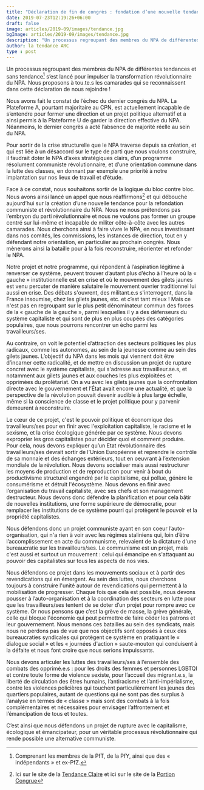 ```yaml
---
title: "Déclaration de fin de congrès : fondation d’une nouvelle tendance du NPA"
date: 2019-07-23T12:19:26+06:00
draft: false
image: articles/2019-09/images/tendance.jpg
bgImage: articles/2019-09/images/tendance.jpg
description: "Un processus regroupant des membres du NPA de différentes tendances et sans tendance s’est lancé pour impulser la transformation révolutionnaire du NPA. Nous proposons à tou.te.s les camarades qui se reconnaissent dans cette déclaration de nous rejoindre !"
author: la tendance ARC
type : post
---
```


Un processus regroupant des membres du NPA de différentes tendances et sans tendance[^1] s’est lancé pour impulser la transformation révolutionnaire du NPA. Nous proposons à tou.te.s les camarades qui se reconnaissent dans cette déclaration de nous rejoindre !

Nous avons fait le constat de l’échec du dernier congrès du NPA. La Plateforme A, pourtant majoritaire au CPN, est actuellement incapable de s’entendre pour former une direction et un projet politique alternatif et a ainsi permis à la Plateforme U de garder la direction effective du NPA. Néanmoins, le dernier congrès a acté l’absence de majorité réelle au sein du NPA.

Pour sortir de la crise structurelle que le NPA traverse depuis sa création, et qui est liée à un désaccord sur le type de parti que nous voulons construire, il faudrait doter le NPA d’axes stratégiques clairs, d’un programme résolument communiste révolutionnaire, et d’une orientation commune dans la lutte des classes, en donnant par exemple une priorité à notre implantation sur nos lieux de travail et d’étude.

Face à ce constat, nous souhaitons sortir de la logique du bloc contre bloc. Nous avons ainsi lancé un appel que nous réaffirmons[^2] et qui débouche aujourd’hui sur la création d’une nouvelle tendance pour la refondation communiste et révolutionnaire du NPA. Nous ne nous prétendons pas l’embryon du parti révolutionnaire et nous ne voulons pas former un groupe centré sur lui-même et incapable de militer côte-à-côte avec les autres camarades. Nous cherchons ainsi à faire vivre le NPA, en nous investissant dans nos comités, les commissions, les instances de direction, tout en y défendant notre orientation, en particulier au prochain congrès. Nous mènerons ainsi la bataille pour à la fois reconstruire, réorienter et refonder le NPA.

Notre projet et notre programme, qui répondent à l’aspiration légitime à renverser ce système, peuvent trouver d’autant plus d’écho à l’heure où la « gauche » institutionnelle est en crise et où le mouvement des gilets jaunes est venu percuter de manière salutaire le mouvement ouvrier traditionnel lui aussi en crise. Des débats s'ouvrent, des militant.e.s s'interrogent, dans la France insoumise, chez les gilets jaunes, etc. et c’est tant mieux ! Mais ce n'est pas en regroupant sur le plus petit dénominateur commun des forces de la « gauche de la gauche », parmi lesquelles il y a des défenseurs du système capitaliste et qui sont de plus en plus coupées des catégories populaires, que nous pourrons rencontrer un écho parmi les travailleurs/ses.

Au contraire, on voit le potentiel d’attraction des secteurs politiques les plus radicaux, comme les autonomes, au sein de la jeunesse comme au sein des gilets jaunes. L’objectif du NPA dans les mois qui viennent doit être d’incarner cette radicalité, et de mettre en discussion un projet de rupture concret avec le système capitaliste, qui s'adresse aux travailleur.se.s, et notamment aux gilets jaunes et aux couches les plus exploitées et opprimées du prolétariat. On a vu avec les gilets jaunes que la confrontation directe avec le gouvernement et l’État avait encore une actualité, et que la perspective de la révolution pouvait devenir audible à plus large échelle, même si la conscience de classe et le projet politique pour y parvenir demeurent à reconstruire.

Le cœur de ce projet, c'est le pouvoir politique et économique des travailleurs/ses pour en finir avec l'exploitation capitaliste, le racisme et le sexisme, et la crise écologique générée par ce système. Nous devons exproprier les gros capitalistes pour décider quoi et comment produire. Pour cela, nous devons expliquer qu’un Etat révolutionnaire des travailleurs/ses devrait sortir de l’Union Européenne et reprendre le contrôle de sa monnaie et des échanges extérieurs, tout en oeuvrant à l’extension mondiale de la révolution. Nous devons socialiser mais aussi restructurer les moyens de production et de reproduction pour venir à bout du productivisme structurel engendré par le capitalisme, qui pollue, génère le consumérisme et détruit l'écosystème. Nous devons en finir avec l’organisation du travail capitaliste, avec ses chefs et son management destructeur. Nous devons donc défendre la planification et pour cela bâtir de nouvelles institutions, une forme supérieure de démocratie, pour remplacer les institutions de ce système pourri qui protègent le pouvoir et la propriété capitalistes.

Nous défendons donc un projet communiste ayant en son coeur l’auto-organisation, qui n'a rien à voir avec les régimes staliniens qui, loin d’être l’accomplissement en acte du communisme, relevaient de la dictature d'une bureaucratie sur les travailleurs/ses. Le communisme est un projet, mais c'est aussi et surtout un mouvement : celui qui émancipe en s'attaquant au pouvoir des capitalistes sur tous les aspects de nos vies.

Nous défendons ce projet dans les mouvements sociaux et à partir des revendications qui en émergent. Au sein des luttes, nous cherchons toujours à construire l'unité autour de revendications qui permettent à la mobilisation de progresser. Chaque fois que cela est possible, nous devons pousser à l’auto-organisation et à la coordination des secteurs en lutte pour que les travailleurs/ses tentent de se doter d’un projet pour rompre avec ce système. Or nous pensons que c’est la grève de masse, la grève générale, celle qui bloque l'économie qui peut permettre de faire céder les patrons et leur gouvernement. Nous menons ces batailles au sein des syndicats, mais nous ne perdons pas de vue que nos objectifs sont opposés à ceux des bureaucraties syndicales qui protègent ce système en pratiquant le « dialogue social » et les « journées d'action » saute-mouton qui conduisent à la défaite et nous font croire que nous serions impuissants.

Nous devons articuler les luttes des travailleurs/ses à l’ensemble des combats des opprimé.e.s : pour les droits des femmes et personnes LGBTQI et contre toute forme de violence sexiste, pour l’accueil des migrant.e.s, la liberté de circulation des êtres humains, l’antiracisme et l’anti-impérialisme, contre les violences policières qui touchent particulièrement les jeunes des quartiers populaires, autant de questions qui ne sont pas des surplus à l’analyse en termes de « classe » mais sont des combats à la fois complémentaires et nécessaires pour envisager l’affrontement et l’émancipation de tous et toutes.

C’est ainsi que nous défendons un projet de rupture avec le capitalisme, écologique et émancipateur, pour un véritable processus révolutionnaire qui rende possible une alternative communiste.

[^1]: Comprenant les membres de la PfT, de la PfY, ainsi que des « indépendants » et ex-PfZ.

[^2]: Ici sur le site de la [Tendance Claire](https://tendanceclaire.org/article.php?id=1405) et ici sur le site de la [Portion Congrue](https://laportioncongrue.wordpress.com/2018/06/21/appel-impulsons-la-transformation-revolutionnaire-du-npa/)

